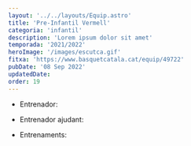 ```yaml
---
layout: '../../layouts/Equip.astro'
title: 'Pre-Infantil Vermell'
categoria: 'infantil'
description: 'Lorem ipsum dolor sit amet'
temporada: '2021/2022'
heroImage: '/images/escutca.gif'
fitxa: 'https://www.basquetcatala.cat/equip/49722'
pubDate: '08 Sep 2022'
updatedDate:
order: 19
---
```


- Entrenador:

- Entrenador ajudant:

- Entrenaments:
